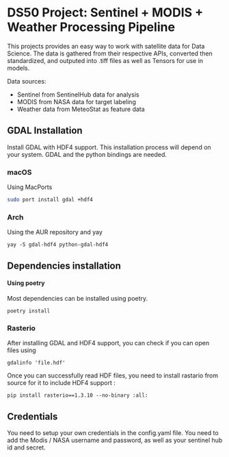 # DS50 Project: Sentinel + MODIS + Weather Processing Pipeline

This projects provides an easy way to work with satellite data for Data Science. The data is gathered from their respective APIs, converted then standardized, and outputed into .tiff files as well as Tensors for use in models.

Data sources:
- Sentinel from SentinelHub data for analysis
- MODIS from NASA data for target labeling
- Weather data from MeteoStat as feature data


## GDAL Installation

Install GDAL with HDF4 support. This installation process will depend on your system.
GDAL and the python bindings are needed.

### macOS

Using MacPorts
``` zsh
sudo port install gdal +hdf4
```

### Arch

Using the AUR repository and yay
``` shell
yay -S gdal-hdf4 python-gdal-hdf4
```

## Dependencies installation 

#### Using poetry 

Most dependencies can be installed using poetry.
``` shell
poetry install
```

### Rasterio

After installing GDAL and HDF4 support, you can check if you can open files using
``` shell
gdalinfo 'file.hdf'
```

Once you can successfully read HDF files, you need to install rastario from source for it to include HDF4 support : 
``` shell
pip install rasterio==1.3.10 --no-binary :all:
```

## Credentials

You need to setup your own credentials in the config.yaml file.
You need to add the Modis / NASA username and password, as well as your sentinel hub id and secret.
